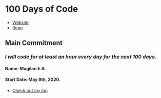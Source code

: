 # 100 Days of Code

- [Website](https://www.100daysofcode.com/)
- [Repo](https://github.com/Kallaway/100-days-of-code)

## Main Commitment

### _I will code for at least an hour every day for the next 100 days._

#### Name: Mugilan E.S.

#### Start Date: May 9th, 2020.

- [Check out my log](log/r1-log.md)
